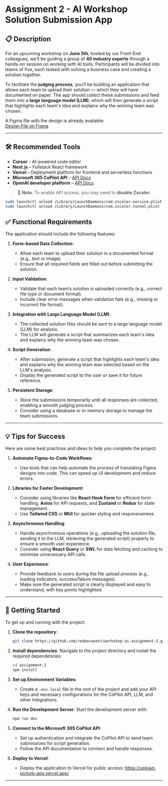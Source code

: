 # Assignment 2 - AI Workshop Solution Submission App

## 📋 Description

For an upcoming workshop on **June 5th**, hosted by our Front-End colleagues, we’ll be guiding a group of **40 industry experts** through a hands-on session on working with AI tools. Participants will be divided into teams of five, each tasked with solving a business case and creating a solution together.

To facilitate the **judging process**, you’ll be building an application that allows each team to upload their solution — which they will have documented on paper. The app should collect these submissions and feed them into a **large language model (LLM)**, which will then generate a script that highlights each team's idea and explains why the winning team was chosen.

A Figma file with the design is already available:  
[Design File on Figma](https://www.figma.com/design/P4OaJ7FpxZuTL1AedeehUs/Untitled?node-id=1-5&m=dev&t=Iie4IddpEgtDLai9-1)

---

## 🛠️ Recommended Tools

- **Cursor** – AI-powered code editor  
- **Next.js** – Fullstack React framework  
- **Vercel** – Deployment platform for frontend and serverless functions  
- **Microsoft 365 CoPilot API** – [API Docs](https://learn.microsoft.com/en-us/microsoft-365-copilot/extensibility/build-api-plugins-new-api)
- **OpenAI developer platform** – [API Docs](https://platform.openai.com/docs/overview)

> 🔧 **Note**: To enable API access, you may need to **disable Zscaler**:
```bash
sudo launchctl unload /Library/LaunchDaemons/com.zscaler.service.plist
sudo launchctl unload /Library/LaunchDaemons/com.zscaler.tunnel.plist
```

## ✅ Functional Requirements

The application should include the following features:

1. **Form-based Data Collection**:
   - Allow each team to upload their solution in a documented format (e.g., text or image).
   - Ensure that all required fields are filled out before submitting the solution.

2. **Input Validation**:
   - Validate that each team’s solution is uploaded correctly (e.g., correct file type or document format).
   - Include clear error messages when validation fails (e.g., missing or incorrect file format).

3. **Integration with Large Language Model (LLM)**:
   - The collected solution files should be sent to a large language model (LLM) for analysis.
   - The LLM will generate a script that summarizes each team's idea and explains why the winning team was chosen.

4. **Script Generation**:
   - After submission, generate a script that highlights each team's idea and explains why the winning team was selected based on the LLM's analysis.
   - Display the generated script to the user or save it for future reference.

5. **Persistent Storage**:
   - Store the submissions temporarily until all responses are collected, enabling a smooth judging process.
   - Consider using a database or in-memory storage to manage the team submissions.

---

## 💡 Tips for Success

Here are some best practices and ideas to help you complete the project:

1. **Automate Figma-to-Code Workflows**:
   - Use tools that can help automate the process of translating Figma designs into code. This can speed up UI development and reduce errors.

2. **Libraries for Faster Development**:
   - Consider using libraries like **React Hook Form** for efficient form handling, **Axios** for API requests, and **Zustand** or **Redux** for state management.
   - Use **Tailwind CSS** or **MUI** for quicker styling and responsiveness.

3. **Asynchronous Handling**:
   - Handle asynchronous operations (e.g., uploading the solution file, sending it to the LLM, retrieving the generated script) properly to ensure a smooth user experience.
   - Consider using **React Query** or **SWL** for data fetching and caching to minimize unnecessary API calls.

4. **User Experience**:
   - Provide feedback to users during the file upload process (e.g., loading indicators, success/failure messages).
   - Make sure the generated script is clearly displayed and easy to understand, with key points highlighted.

---

## 🚀 Getting Started

To get up and running with the project:

1. **Clone the repository**:
    ```bash
    git clone https://github.com/redmarwoest/workshop-ai-assignment-2.git
    ```

2. **Install dependencies**:
    Navigate to the project directory and install the required dependencies:
    ```bash
    cd assignment-2
    npm install
    ```

3. **Set up Environment Variables**:
    - Create a `.env.local` file in the root of the project and add your API keys and necessary configurations for the CoPilot API, LLM, and other integrations.

4. **Run the Development Server**:
    Start the development server with:
    ```bash
    npm run dev
    ```

5. **Connect to the Microsoft 365 CoPilot API**:
    - Set up authentication and integrate the CoPilot API to send team submissions for script generation.
    - Follow the API documentation to connect and handle responses.

6. **Deploy to Vercel**:
    - Deploy the application to Vercel for public access: https://upload-picture-app.vercel.app/ 

---
